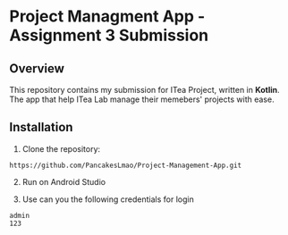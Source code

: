 ﻿# Project Managment App - Assignment 3 Submission

## Overview
This repository contains my submission for ITea Project, written in **Kotlin**. The app that help ITea Lab manage their memebers' projects with ease.

## Installation
1. Clone the repository:
```
https://github.com/PancakesLmao/Project-Management-App.git
```
2. Run on Android Studio

3. Use can you the following credentials for login
```
admin
123
```
